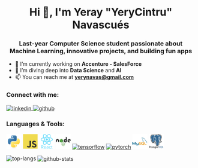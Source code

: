 <h1 align="center">Hi 👋, I'm Yeray "YeryCintru" Navascués</h1>
<h3 align="center">Last-year Computer Science student passionate about Machine Learning, innovative projects, and building fun apps</h3>

- 🔭 I’m currently working on **Accenture - SalesForce**  
- 🌱 I’m diving deep into **Data Science** and **AI**  
- 📫 You can reach me at **yerynavas@gmail.com**  

<h3 align="left">Connect with me:</h3>
<p align="left">
  <a href="https://www.linkedin.com/in/yeray-navascu%C3%A9s-trincado-a39a59275/" target="_blank">
    <img align="center" src="https://raw.githubusercontent.com/rahuldkjain/github-profile-readme-generator/master/src/images/icons/Social/linked-in-alt.svg" alt="linkedin" height="30" width="40" />
  </a>
  <a href="https://github.com/YeryCintru" target="_blank">
    <img align="center" src="https://cdn.jsdelivr.net/gh/simple-icons/simple-icons/icons/github.svg" alt="github" height="30" width="40" />
  </a>
</p>

<h3 align="left">Languages & Tools:</h3>
<p align="left">
  <a href="https://www.python.org/" target="_blank"><img src="https://raw.githubusercontent.com/devicons/devicon/master/icons/python/python-original.svg" alt="python" width="40" height="40"/></a>
  <a href="https://www.javascript.com/" target="_blank"><img src="https://raw.githubusercontent.com/devicons/devicon/master/icons/javascript/javascript-original.svg" alt="javascript" width="40" height="40"/></a>
  <a href="https://reactjs.org/" target="_blank"><img src="https://raw.githubusercontent.com/devicons/devicon/master/icons/react/react-original-wordmark.svg" alt="react" width="40" height="40"/></a>
  <a href="https://www.nodejs.org/" target="_blank"><img src="https://raw.githubusercontent.com/devicons/devicon/master/icons/nodejs/nodejs-original-wordmark.svg" alt="nodejs" width="40" height="40"/></a>
  <a href="https://www.tensorflow.org/" target="_blank"><img src="https://www.vectorlogo.zone/logos/tensorflow/tensorflow-icon.svg" alt="tensorflow" width="40" height="40"/></a>
  <a href="https://pytorch.org/" target="_blank"><img src="https://www.vectorlogo.zone/logos/pytorch/pytorch-icon.svg" alt="pytorch" width="40" height="40"/></a>
  <a href="https://www.mysql.com/" target="_blank"><img src="https://raw.githubusercontent.com/devicons/devicon/master/icons/mysql/mysql-original-wordmark.svg" alt="mysql" width="40" height="40"/></a>
  <a href="https://www.postgresql.org/" target="_blank"><img src="https://raw.githubusercontent.com/devicons/devicon/master/icons/postgresql/postgresql-original-wordmark.svg" alt="postgresql" width="40" height="40"/></a>
</p>

<p><img align="left" src="https://github-readme-stats.vercel.app/api/top-langs?username=YeryCintru&show_icons=true&locale=en&layout=compact" alt="top-langs" /></p>
<p>&nbsp;<img align="center" src="https://github-readme-stats.vercel.app/api?username=YeryCintru&show_icons=true&locale=en" alt="github-stats" /></p>
